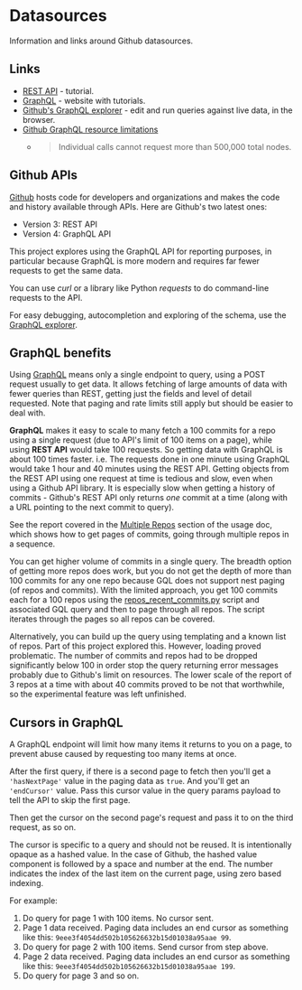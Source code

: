 # Datasources

Information and links around Github datasources.

## Links

- [REST API](https://www.restapitutorial.com/) - tutorial.
- [GraphQL](https://graphql.org/) - website with tutorials.
- [Github's GraphQL explorer](https://developer.github.com/v4/) - edit and run queries against live data, in the browser.
- [Github GraphQL resource limitations](https://developer.github.com/v4/guides/resource-limitations/)
    * > Individual calls cannot request more than 500,000 total nodes.


## Github APIs

[Github](https://github.com) hosts code for developers and organizations and makes the code and history available through APIs. Here are Github's two latest ones:

- Version 3: REST API
- Version 4: GraphQL API

This project explores using the GraphQL API for reporting purposes, in particular because GraphQL is more modern and requires far fewer requests to get the same data.

You can use _curl_ or a library like Python _requests_ to do command-line requests to the API.

For easy debugging, autocompletion and exploring of the schema, use the [GraphQL explorer](https://developer.github.com/v4/explorer/).


## GraphQL benefits

Using [GraphQL](https://graphql.org/) means only a single endpoint to query, using a POST request usually to get data. It allows fetching of large amounts of data with fewer queries than REST, getting just the fields and level of detail requested. Note that paging and rate limits still apply but should be easier to deal with.

**GraphQL** makes it easy to scale to many fetch a 100 commits for a repo using a single request (due to API's limit of 100 items on a page), while using **REST API** would take 100 requests. So getting data with GraphQL is about 100 times faster. i.e. The requests done in one minute using GraphQL would take 1 hour and 40 minutes using the REST API. Getting objects from the REST API using one request at time is tedious and slow, even when using a Github API library. It is especially slow when getting a history of commits - Github's REST API only returns _one_ commit at a time (along with a URL pointing to the next commit to query).

See the report covered in the [Multiple Repos](/docs/usage.md#multiple-repos) section of the usage doc, which shows how to get pages of commits, going through multiple repos in a sequence.

You can get higher volume of commits in a single query. The breadth option of getting more repos does work, but you do not get the depth of more than 100 commits for any one repo because GQL does not support nest paging (of repos and commits). With the limited approach, you get 100 commits each for a 100 repos using the [repos_recent_commits.py](/ghgql/repos_recent_commits.py) script and associated GQL query and then to page through all repos. The script iterates through the pages so all repos can be covered.

Alternatively, you can build up the query using templating and a known list of repos. Part of this project explored this. However, loading proved problematic. The number of commits and repos had to be dropped significantly below 100 in order stop the query returning error messages probably due to Github's limit on resources. The lower scale of the report of 3 repos at a time with about 40 commits proved to be not that worthwhile, so the experimental feature was left unfinished.


## Cursors in GraphQL

A GraphQL endpoint will limit how many items it returns to you on a page, to prevent abuse caused by requesting too many items at once.

After the first query, if there is a second page to fetch then you'll get a `'hasNextPage'` value in the paging data as `true`. And you'll get an `'endCursor'` value. Pass this cursor value in the query params payload to tell the API to skip the first page.

Then get the cursor on the second page's request and pass it to on the third request, as so on.

The cursor is specific to a query and should not be reused. It is intentionally opaque as a hashed value. In the case of Github, the hashed value component is followed by a space and number at the end. The number indicates the index of the last item on the current page, using zero based indexing.

For example:

1. Do query for page 1 with 100 items. No cursor sent.
2. Page 1 data received. Paging data includes an end cursor as something like this: `9eee3f4054dd502b105626632b15d01038a95aae 99`.
3. Do query for page 2 with 100 items. Send cursor from step above.
4. Page 2 data received. Paging data includes an end cursor as something like this: `9eee3f4054dd502b105626632b15d01038a95aae 199`.
5. Do query for page 3 and so on.
